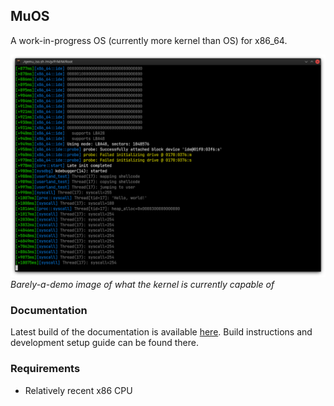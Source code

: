 ## MuOS

A work-in-progress OS (currently more kernel than OS) for x86_64.

![Demo of MuOS kernel](Documentation/src/_static/demo.png)
*Barely-a-demo image of what the kernel is currently capable of*

### Documentation

Latest build of the documentation is available [here](https://muos.muzuwi.dev/).
Build instructions and development setup guide can be found there.

### Requirements

- Relatively recent x86 CPU

